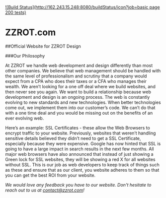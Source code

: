 [![Build Status](http://162.243.15.248:8080/buildStatus/icon?job=basic page 200 tests)](http://162.243.15.248:8080/job/basic%20page%20200%20tests/)
# ZZROT.com
##Official Website for ZZROT Design

###Our Philosophy

At ZZROT we handle web development and design differently than most other companies. We believe that web management should be handled with the same level of professionalism and scrutiny that a company would expect from a CPA who does their taxes or a CFA who manages their wealth. We aren’t looking for a one off deal where we build websites, and then never see you again. We want to build a relationship because web development and design is an ongoing process. The web is constantly evolving to new standards and new technologies. When better technologies come out, we implement them into our customer’s code. We can’t do that with a one time deal and you would be missing out on the benefits of an ever evolving web.

Here’s an example: SSL Certificates - these allow the Web Browsers to encrypt traffic to your website. Previously, websites that weren’t handling sensitive details believed they didn’t need to get a SSL Certificate, especially because they were expensive. Google has now hinted that SSL is going to have a large impact in search results in the next few months. All major web browsers have also announced that instead of just showing a Green lock for SSL websites, they will be showing a red X for all websites without SSL. This is our job as web developers to keep track of things such as these and ensure that as our client, you website adheres to them so that you can get the best ROI from your website.

*We would love any feedback you have to our website.  Don't hesitate to reach out to us at contact@zzrot.com!*
